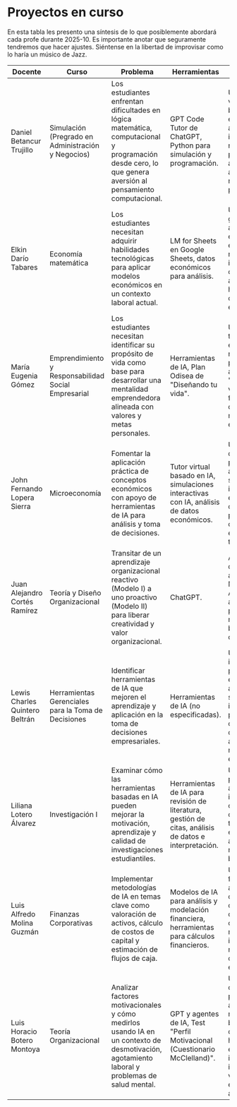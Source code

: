 # Proyectos en curso

En esta tabla les presento una síntesis de lo que posiblemente abordará cada 
profe durante 2025-10. Es importante anotar que seguramente tendremos que hacer 
ajustes. Siéntense en la libertad de improvisar como lo haría un músico de Jazz.

| Docente                       | Curso                                           | Problema                                                                                                                                                         | Herramientas                                                                                           | Lo novedoso                                                                                                                                                                     |
|-------------------------------|------------------------------------------------|-----------------------------------------------------------------------------------------------------------------------------------------------------------------|--------------------------------------------------------------------------------------------------------|--------------------------------------------------------------------------------------------------------------------------------------------------------------------------------|
| Daniel Betancur Trujillo      | Simulación (Pregrado en Administración y Negocios) | Los estudiantes enfrentan dificultades en lógica matemática, computacional y programación desde cero, lo que genera aversión al pensamiento computacional.        | GPT Code Tutor de ChatGPT, Python para simulación y programación.                                      | Uso de tutores virtuales basados en IA, enfoque en análisis crítico e interpretación de resultados, promoción de aprendizaje autónomo con retroalimentación personalizada.     |
| Elkin Darío Tabares           | Economía matemática                             | Los estudiantes necesitan adquirir habilidades tecnológicas para aplicar modelos económicos en un contexto laboral actual.                                       | LM for Sheets en Google Sheets, datos económicos para análisis.                                       | Uso de IA generativa para análisis de datos, enfoque práctico en problemas reales, integración de competencias analíticas y habilidades de comunicación efectiva.               |
| María Eugenia Gómez           | Emprendimiento y Responsabilidad Social Empresarial | Los estudiantes necesitan identificar su propósito de vida como base para desarrollar una mentalidad emprendedora alineada con valores y metas personales.         | Herramientas de IA, Plan Odisea de "Diseñando tu vida".                                                | Uso de tecnología emergente para reflexión personal, aplicación de "Diseñando tu vida", fortalecimiento de una mentalidad emprendedora.                                       |
| John Fernando Lopera Sierra   | Microeconomía                                   | Fomentar la aplicación práctica de conceptos económicos con apoyo de herramientas de IA para análisis y toma de decisiones.                                       | Tutor virtual basado en IA, simulaciones interactivas con IA, análisis de datos económicos.            | Uso progresivo de IA en proyectos avanzados, simulaciones interactivas, evaluación centrada en pensamiento crítico y uso ético de tecnología.                                 |
| Juan Alejandro Cortés Ramírez | Teoría y Diseño Organizacional                 | Transitar de un aprendizaje organizacional reactivo (Modelo I) a uno proactivo (Modelo II) para liberar creatividad y valor organizacional.                       | ChatGPT.                                                                                               | Análisis práctico de casos reales, aplicación de los Modelos I y II de Argyris y Schön, actividades progresivas para reflexionar sobre barreras organizacionales.              |
| Lewis Charles Quintero Beltrán| Herramientas Gerenciales para la Toma de Decisiones | Identificar herramientas de IA que mejoren el aprendizaje y aplicación en la toma de decisiones empresariales.                                                    | Herramientas de IA (no especificadas).                                                                | Uso de IA para innovar en prácticas educativas, aprendizaje sobre incertidumbre y probabilidad, conexión entre objetivos académicos y necesidades empresariales.               |
| Liliana Lotero Álvarez        | Investigación I                                 | Examinar cómo las herramientas basadas en IA pueden mejorar la motivación, aprendizaje y calidad de investigaciones estudiantiles.                                | Herramientas de IA para revisión de literatura, gestión de citas, análisis de datos e interpretación. | Uso de IA para personalizar aprendizaje investigativo, optimizar tareas clave, integrar tecnología emergente para análisis y revisión bibliográfica.                          |
| Luis Alfredo Molina Guzmán    | Finanzas Corporativas                           | Implementar metodologías de IA en temas clave como valoración de activos, cálculo de costos de capital y estimación de flujos de caja.                            | Modelos de IA para análisis y modelación financiera, herramientas para cálculos financieros.            | Uso de IA para facilitar aprendizaje de conceptos complejos, conectar teoría con práctica mediante interpretación de resultados en casos específicos.                          |
| Luis Horacio Botero Montoya   | Teoría Organizacional                           | Analizar factores motivacionales y cómo medirlos usando IA en un contexto de desmotivación, agotamiento laboral y problemas de salud mental.                      | GPT y agentes de IA, Test "Perfil Motivacional (Cuestionario McClelland)".                             | Uso de IA para construir prompts y analizar datos motivacionales, bitácoras para documentar hallazgos, evaluación integral incluyendo valores, emociones y autoeficacia.       |
